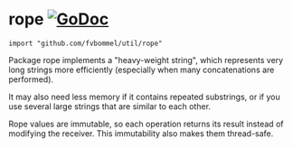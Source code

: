# rope [![GoDoc](https://godoc.org/github.com/fvbommel/util/rope?status.svg)](https://godoc.org/github.com/fvbommel/util/rope)

    import "github.com/fvbommel/util/rope"

Package rope implements a "heavy-weight string", which represents very long strings more efficiently (especially when many concatenations are performed).

It may also need less memory if it contains repeated substrings, or if you use several large strings that are similar to each other.

Rope values are immutable, so each operation returns its result instead of modifying the receiver. This immutability also makes them thread-safe.
